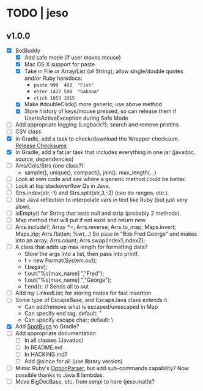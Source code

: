 # TODO | jeso

## v1.0.0

- [x] BotBuddy
    - [x] Add safe mode (if user moves mouse)
    - [x] Mac OS X support for paste
    - [x] Take in File or Array/List (of String); allow single/double quotes and/or Ruby heredocs:
        - `paste 999  493  "Fish"`
        - `enter 1427 500  "Sakana"`
        - `click 1853 1015`
    - [x] Make #doubleClick() more generic; use above method
    - [x] Store history of keys/mouse pressed, so can release them if UserIsActiveException during Safe Mode
- [ ] Add appropriate logging (Logback?); search and remove printlns
- [ ] CSV class
- [x] In Gradle, add a task to check/download the Wrapper checksum. [Release Checksums](https://gradle.org/release-checksums/)
- [x] In Gradle, add a fat jar task that includes everything in one jar (javadoc, source, dependencies)
- [ ] Arrs/Cols/Strs (one class?):
    - sample(), unique(), compact(), join(). max_length(...)
- [ ] Look at own code and see where a generic method could be better.
- [ ] Look at top stackoverflow Qs in Java.
- [ ] Strs.index(str,-1) and Strs.split(str,3,-2) (can do ranges, etc.).
- [ ] Use Java reflection to interpolate vars in text like Ruby (but just very slow).
- [ ] isEmpty() for String that tests null and strip (probably 2 methods).
- [ ] Map method that will put if not exist and return new.
- [ ] Arrs.include?; Array *=; Arrs.reverse; Arrs.to_map; Maps.invert; Maps.zip; Arrs.flatten; %w(...) So pass in "Bob Fred George" and makes into an array. Arrs.count; Arrs.swap(index1,index2);
- [ ] A class that adds up max length for formatting data?
    - Store the args into a list, then pass into printf.
    - f = new Format(System.out);
    - f.begin();
    - f.out("%s[max_name] ","Fred");
    - f.out("%s[max_name] ","George");
    - f.end(); // Sends all to out
- [ ] Add my LinkedList; for storing nodes for fast insertion
- [ ] Some type of EscapeBase, and EscapeJava class extends it
     - Can add/remove what is escaped/unescaped in Map
     - Can specify end tag; default: "
     - Can specify escape char; default: \
- [x] Add [SpotBugs](https://spotbugs.github.io/) to Gradle?
- [ ] Add appropriate documentation
    - [ ] In all classes (Javadoc)
    - [ ] In README.md
    - [ ] In HACKING.md?
    - [ ] Add @since for all (use library version)
- [ ] Mimic Ruby's [OptionParser](https://ruby-doc.org/stdlib-2.6.3/libdoc/optparse/rdoc/OptionParser.html), but add sub-commands capability? Now possible thanks to Java 8 lambdas.
- [ ] Move BigDecBase, etc. from senpi to here (jeso.math)?
